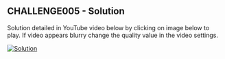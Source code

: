 ## CHALLENGE005 - Solution

Solution detailed in YouTube video below by clicking on image below to play. If video appears blurry change the quality value in the video settings.

[![Solution](https://img.youtube.com/vi/J9D1pVM62JU/0.jpg)](https://youtu.be/J9D1pVM62JU)
